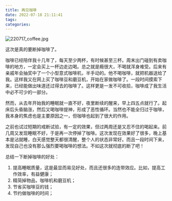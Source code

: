 ```yaml
---
title: 再见咖啡
date: 2022-07-18 21:11:41
tags:
categories:
---
```

![220717_coffee.jpg](https://s2.loli.net/2022/07/18/LkvVpPZg7NcEKBI.jpg)

这次是真的要断掉咖啡了。

咖啡已经陪伴我十几年了，每天至少两杯，有时候甚至三杯。周末出门碰到有卖咖啡的地方，一定会买上一杯边走边喝。总之就是瘾很大，不喝就浑身难受。后来有亲戚年会抽奖中了一个小型意式咖啡机，半手动的。他不喝咖啡，就把机器送给了我。这样我又在网上买了咖啡豆和磨豆机，开始在家做咖啡了。一段时间摸索下来，已经能做出味道还过得去的咖啡了。这样更是一发不可收拾，咖啡成了我生活中必不可少的一部分。

然而，从去年开始我的睡眠就一直不好，夜里断续的醒来，早上四五点就行了。起床后头昏脑涨，然后又喝咖啡提神，形成了恶性循环。当然也不能全归过于咖啡，我本身的焦虑也是主要原因之一，但咖啡也起到了很大的作用。

之前也试过短期的戒断试验，有一定的效果，但过两周还是又忍不住的喝起来。前几周又发现睡眠不好，于是再一次停掉了咖啡。这次发现在效果好了很多，晚上基本是沾就睡，白天感觉整天都很清醒，整个人的状态非常好。而且一段时间下来，发现自己也没有那么强烈要喝咖啡的想法。不如这次就彻底的断了吧！

总结一下断掉咖啡的好处：
1. 提高睡眠质量，这是最显而易见好处，而且还很多的连带效应。比如，提高工作效率，有益健康；
2. 精简掉物品，咖啡机和磨豆机；
3. 节省买咖啡豆的钱；
4. 节约做咖啡的时间；
